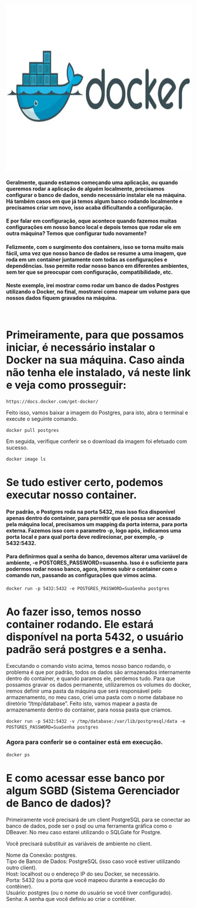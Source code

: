 
<img width=100% height=450px src="https://raw.githubusercontent.com/ksilva-kwn/Postgre-No-Docker/main/1__8wZWFP92axdesNPKbZOUQ.webp" width="600" height="300">
<br>

#### Geralmente, quando estamos começando uma aplicação, ou quando queremos rodar a aplicação de alguém localmente, precisamos configurar o banco de dados, sendo necessário instalar ele na máquina. Há também casos em que já temos algum banco rodando localmente e precisamos criar um novo, isso acaba dificultando a configuração.
####  E por falar em configuração, oque acontece quando fazemos muitas configurações em nosso banco local e depois temos que rodar ele em outra máquina? Temos que configurar tudo novamente?
####  Felizmente, com o surgimento dos containers, isso se torna muito mais fácil, uma vez que nosso banco de dados se resume a uma imagem, que roda em um container juntamente com todas as configurações e dependências. Isso permite rodar nosso banco em diferentes ambientes, sem ter que se preocupar com configuração, compatibilidade, etc.
####  Neste exemplo, irei mostrar como rodar um banco de dados Postgres utilizando o Docker, no final, mostrarei como mapear um volume para que nossos dados fiquem gravados na máquina.

<br>

# Primeiramente, para que possamos iniciar, é necessário instalar o Docker na sua máquina. Caso ainda não tenha ele instalado, vá neste link e veja como prosseguir:
```
https://docs.docker.com/get-docker/
```
Feito isso, vamos baixar a imagem do Postgres, para isto, abra o terminal e execute o seguinte comando. 
```
docker pull postgres
```

Em seguida, verifique conferir se o download da imagem foi efetuado com sucesso.

```
docker image ls
```

# Se tudo estiver certo, podemos executar nosso container.

#### Por padrão, o Postgres roda na porta 5432, mas isso fica disponível apenas dentro do container, para permitir que ele possa ser acessado pela máquina local, precisamos um mapping da porta interna, para porta externa. Fazemos isso com o parametro -p, logo após, indicamos uma porta local e para qual porta deve redirecionar, por exemplo, -p 5432:5432.

#### Para definirmos qual a senha do banco, devemos alterar uma variável de ambiente, -e POSTGRES_PASSWORD=suasenha. Isso é o suficiente para podermos rodar nosso banco, agora, iremos subir o container com o comando run, passando as configurações que vimos acima.

```
docker run -p 5432:5432 -e POSTGRES_PASSWORD=SuaSenha postgres
```

# Ao fazer isso, temos nosso container rodando. Ele estará disponível na porta 5432, o usuário padrão será postgres e a senha.

Executando o comando visto acima, temos nosso banco rodando, o problema é que por padrão, todos os dados são armazenados internamente dentro do container, e quando paramos ele, perdemos tudo. Para que possamos gravar os dados permanente, utilizaremos os volumes do docker, iremos definir uma pasta da máquina que será responsável pelo armazenamento, no meu caso, criei uma pasta com o nome database no diretório “/tmp/database”. Feito isto, vamos mapear a pasta de armazenamento dentro do container, para nossa pasta que criamos.

```
docker run -p 5432:5432 -v /tmp/database:/var/lib/postgresql/data -e POSTGRES_PASSWORD=SuaSenha postgres
```

### Agora para conferir se o container está em execução.

```
docker ps
```

# E como acessar esse banco por algum SGBD (Sistema Gerenciador de Banco de dados)? 

Primeiramente você precisará de um client PostgreSQL para se conectar ao banco de dados, pode ser o psql ou uma ferramenta gráfica como o DBeaver. No meu caso estarei utilizando o SQLGate for Postgre.

Você precisará substituir as variáveis de ambiente no client.

Nome da Conexão: postgres. <br>
Tipo de Banco de Dados: PostgreSQL (isso caso você estiver utilizando outro client). <br>
Host: localhost ou o endereço IP do seu Docker, se necessário. <br>
Porta: 5432 (ou a porta que você mapeou durante a execução do contêiner). <br>
Usuário: postgres (ou o nome do usuário se você tiver configurado). <br>
Senha: A senha que você definiu ao criar o contêiner. <br>
